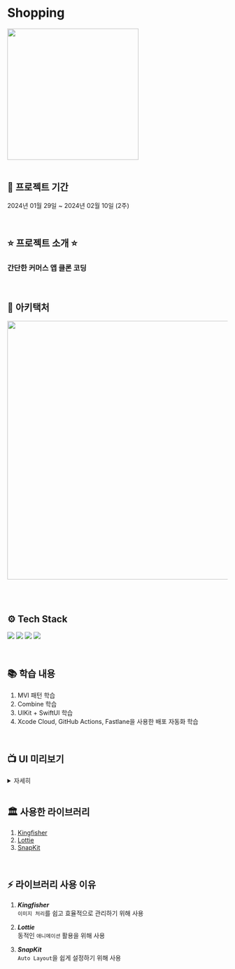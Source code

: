 # Shopping
<img src="https://github.com/z-wook/Shopping/assets/101041221/dd0b21fa-44a8-4024-86f6-1d73720a9a36" width="300" height="300">
<br><br>

## 📆 프로젝트 기간
2024년 01월 29일 ~ 2024년 02월 10일 (2주)

<br>

## ⭐️ 프로젝트 소개 ⭐️
### 간단한 커머스 앱 클론 코딩
<br>

## 🏹 아키택처
<img width="591" src="https://github.com/z-wook/Shopping/assets/101041221/479f70fe-c9ee-4eda-b94b-05195f82caea">

<br><br>

## ⚙️ Tech Stack
<img src="https://img.shields.io/badge/Xcode-147EFB?style=for-the-badge&logo=Xcode&logoColor=white"/></a>
<img src="https://img.shields.io/badge/Swift-F05138?style=for-the-badge&logo=Swift&logoColor=white"/></a>
<img src="https://img.shields.io/badge/fastlane-00F200?style=for-the-badge&logo=fastlane&logoColor=white"/></a>
<img src="https://img.shields.io/badge/githubactions-2088FF?style=for-the-badge&logo=githubactions&logoColor=white"/></a>

<br>

## 📚 학습 내용
1. MVI 패턴 학습 <br>
2. Combine 학습 <br>
3. UIKit + SwiftUI 학습 <br>
4. Xcode Cloud, GitHub Actions, Fastlane을 사용한 배포 자동화 학습 <br>

<br>

## 📺 UI 미리보기
<details>
    <summary>자세히</summary>

https://github.com/z-wook/Shopping/assets/101041221/00e57249-617f-4008-aa51-87f4948cc7fa

https://github.com/z-wook/Shopping/assets/101041221/f75f97ad-6668-4aa2-aa56-56fea0f2aefa

</details>
<br>

## 🏛️ 사용한 라이브러리
1. [Kingfisher](https://github.com/onevcat/Kingfisher)
2. [Lottie](https://github.com/airbnb/lottie-ios)
3. [SnapKit](https://github.com/SnapKit/SnapKit)

<br>

## ⚡️ 라이브러리 사용 이유
1. ***Kingfisher*** <br>
   `이미지 처리`를 쉽고 효율적으로 관리하기 위해 사용
   
2. ***Lottie*** <br>
   동적인 `애니메이션` 활용을 위해 사용
   
3. ***SnapKit*** <br>
   `Auto Layout`을 쉽게 설정하기 위해 사용
